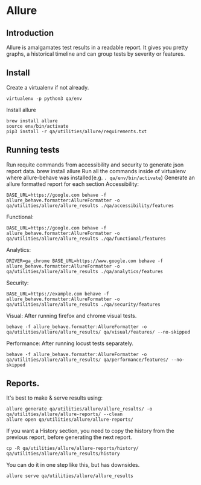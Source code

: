 # Allure

## Introduction
Allure is amalgamates test results in a readable report. It gives you pretty graphs, a historical timeline and can group tests by severity or features.

## Install
Create a virtualenv if not already.
```
virtualenv -p python3 qa/env
```
Install allure
```
brew install allure
source env/bin/activate
pip3 install -r qa/utilities/allure/requirements.txt
```

## Running tests
Run requite commands from accessibility and security to generate json report data.
brew install allure
Run all the commands inside of virtualenv where allure-behave was installed(e.g. `. qa/env/bin/activate`)
Generate an allure formatted report for each section
Accessibility:
```
BASE_URL=https://google.com behave -f allure_behave.formatter:AllureFormatter -o qa/utilities/allure/allure_results ./qa/accessibility/features
```

Functional:
```
BASE_URL=https://google.com behave -f allure_behave.formatter:AllureFormatter -o qa/utilities/allure/allure_results ./qa/functional/features
```

Analytics:
```
DRIVER=ga_chrome BASE_URL=https://www.google.com behave -f allure_behave.formatter:AllureFormatter -o qa/utilities/allure/allure_results ./qa/analytics/features
```

Security:
```
BASE_URL=https://example.com behave -f allure_behave.formatter:AllureFormatter -o qa/utilities/allure/allure_results ./qa/security/features
```

Visual:
After running firefox and chrome visual tests.
```
behave -f allure_behave.formatter:AllureFormatter -o qa/utilities/allure/allure_results/ qa/visual/features/ --no-skipped
```

Performance:
After running locust tests separately.
```
behave -f allure_behave.formatter:AllureFormatter -o qa/utilities/allure/allure_results/ qa/performance/features/ --no-skipped
```
## Reports.

It's best to make & serve results using:
```
allure generate qa/utilities/allure/allure_results/ -o qa/utilities/allure/allure-reports/ --clean
allure open qa/utilities/allure/allure-reports/
```

If you want a History section, you need to copy the history from the previous report, before generating the next report.
```
cp -R qa/utilities/allure/allure-reports/history/ qa/utilities/allure/allure_results/history
```

You can do it in one step like this, but has downsides.
```
allure serve qa/utilities/allure/allure_results
```
